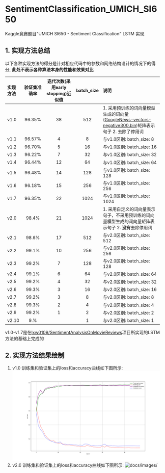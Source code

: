 # SentimentClassification_UMICH_SI650
Kaggle竞赛题目"UMICH SI650 - Sentiment Classification" LSTM 实现  

## 1. 实现方法总结
以下各种实现方法的得分是针对相应代码中的参数和网络结构设计的情况下的得分, **此处不表示各种算法本身的性能和效果对比**

| 实现方法 | 验证集准确率 | 迭代次数(采用early stopping)近似值 | batch_size | 说明 |
| :------ | :---: | :---: | :---: | :------ |
| v1.0 | 96.35% | 38 | 512 | 1. 采用预训练的词向量模型生成的词向量([GoogleNews-vectors-negative300.bin](https://github.com/3Top/word2vec-api))矩阵表示句子 2. 去除了停用词 |
| v1.1 | 96.57% | 4 | 8 | 与v1.0区别: batch_size: 8 |
| v1.2 | 96.70% | 5 | 16 | 与v1.0区别: batch_size: 16 |
| v1.3 | 96.22% | 7 | 32 | 与v1.0区别: batch_size: 32 |
| v1.4 | 96.44% | 12 | 64 | 与v1.0区别: batch_size: 64 |
| v1.5 | 96.48% | 14 | 128 | 与v1.0区别: batch_size: 128 |
| v1.6 | 96.18% | 15 | 256 | 与v1.0区别: batch_size: 256 |
| v1.7 | 96.35% | 22 | 1024 | 与v1.0区别: batch_size: 1024 |
| v2.0 | 98.4% | 21 | 1024 | 1. 采用自定义的词向量表示句子，不采用预训练的词向量模型生成的词向量矩阵表示句子 2. **没有**去除停用词 |
| v2.1 | 98.6% | 17 | 512 | 与v2.0区别: batch_size: 512 |
| v2.2 | 99.1% | 10 | 256 | 与v2.0区别: batch_size: 256 |
| v2.3 | 99.2% | 7 | 128 | 与v2.0区别: batch_size: 128 |
| v2.4 | 99.1% | 6 | 64 | 与v2.0区别: batch_size: 64 |
| v2.5 | 99.2% | 4 | 32 | 与v2.0区别: batch_size: 32 |
| v2.6 | 99.3% | 3 | 16 | 与v2.0区别: batch_size: 16 |
| v2.7 | 99.2% | 3 | 8 | 与v2.0区别: batch_size: 8 |
| v2.8 | 99.3% | 2 | 4 | 与v2.0区别: batch_size: 4 |
| v2.9 | 99.2% | 1 | 2 | 与v2.0区别: batch_size: 2 |
| v2.10 | 9.% |  | 1 | 与v2.0区别: batch_size: 1 |

v1.0-v1.7是在[lxw0109/SentimentAnalysisOnMovieReviews](https://github.com/lxw0109/SentimentAnalysisOnMovieReviews)项目所实现的LSTM方法的基础上完成的

## 2. 实现方法结果绘制
1. v1.0 训练集和验证集上的loss和accuracy曲线如下图所示:  
![docs/images/ep38_bs512_v1.0.png](docs/images/ep38_bs512_v1.0.png)
2. v2.0 训练集和验证集上的loss和accuracy曲线如下图所示:
![docs/images/](docs/images/)

